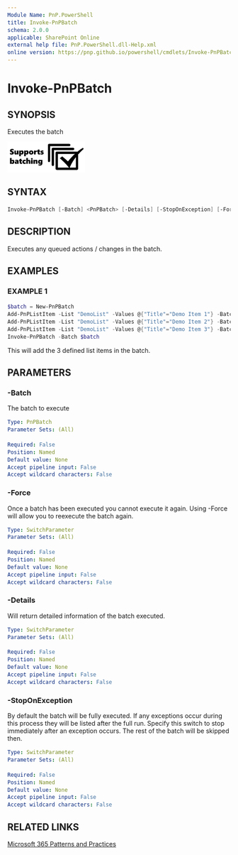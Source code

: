 ```yaml
---
Module Name: PnP.PowerShell
title: Invoke-PnPBatch
schema: 2.0.0
applicable: SharePoint Online
external help file: PnP.PowerShell.dll-Help.xml
online version: https://pnp.github.io/powershell/cmdlets/Invoke-PnPBatch.html
---
```

 
# Invoke-PnPBatch

## SYNOPSIS

Executes the batch

[![Maturity Model for Microsoft 365](/pages/images/batching/Batching.png)](../pages/articles/batching.md)

## SYNTAX

```powershell
Invoke-PnPBatch [-Batch] <PnPBatch> [-Details] [-StopOnException] [-Force]
```

## DESCRIPTION

Executes any queued actions / changes in the batch.

## EXAMPLES

### EXAMPLE 1

```powershell
$batch = New-PnPBatch
Add-PnPListItem -List "DemoList" -Values @{"Title"="Demo Item 1"} -Batch $batch
Add-PnPListItem -List "DemoList" -Values @{"Title"="Demo Item 2"} -Batch $batch
Add-PnPListItem -List "DemoList" -Values @{"Title"="Demo Item 3"} -Batch $batch
Invoke-PnPBatch -Batch $batch
```

This will add the 3 defined list items in the batch.

## PARAMETERS

### -Batch

The batch to execute

```yaml
Type: PnPBatch
Parameter Sets: (All)

Required: False
Position: Named
Default value: None
Accept pipeline input: False
Accept wildcard characters: False
```

### -Force

Once a batch has been executed you cannot execute it again. Using -Force will allow you to reexecute the batch again.

```yaml
Type: SwitchParameter
Parameter Sets: (All)

Required: False
Position: Named
Default value: None
Accept pipeline input: False
Accept wildcard characters: False
```

### -Details

Will return detailed information of the batch executed.

```yaml
Type: SwitchParameter
Parameter Sets: (All)

Required: False
Position: Named
Default value: None
Accept pipeline input: False
Accept wildcard characters: False
```

### -StopOnException

By default the batch will be fully executed. If any exceptions occur during this process they will be listed after the full run. Specify this switch to stop immediately after an exception occurs. The rest of the batch will be skipped then.

```yaml
Type: SwitchParameter
Parameter Sets: (All)

Required: False
Position: Named
Default value: None
Accept pipeline input: False
Accept wildcard characters: False
```

## RELATED LINKS

[Microsoft 365 Patterns and Practices](https://aka.ms/m365pnp)
